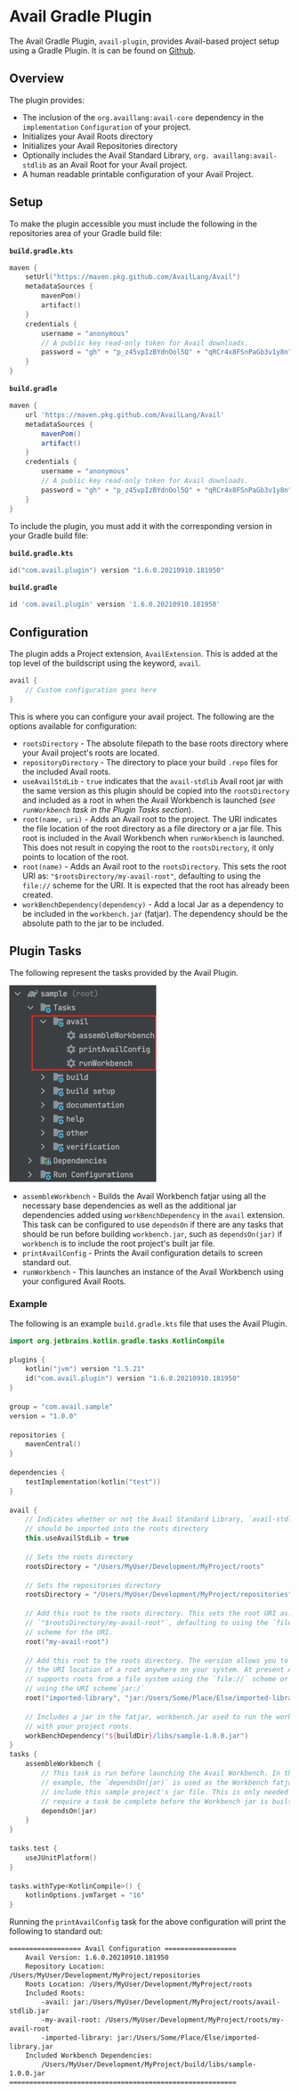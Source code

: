 Avail Gradle Plugin
===============================================================================

The Avail Gradle Plugin, `avail-plugin`, provides Avail-based project setup 
using a Gradle Plugin. It is can be found on [Github](https://github.com/orgs/AvailLang/packages?repo_name=Avail).

## Overview
The plugin provides:
 * The inclusion of the `org.availlang:avail-core` dependency in the 
   `implementation` `Configuration` of your project.
 * Initializes your Avail Roots directory
 * Initializes your Avail Repositories directory
 * Optionally includes the Avail Standard Library, `org.
   availlang:avail-stdlib` as an Avail Root for your Avail project.
 * A human readable printable configuration of your Avail Project.
 
## Setup

To make the plugin accessible you must include the following in the repositories 
area of your Gradle build file: 

**`build.gradle.kts`**
```kotlin
maven {
	setUrl("https://maven.pkg.github.com/AvailLang/Avail")
	metadataSources {
		mavenPom()
		artifact()
	}
	credentials {
		username = "anonymous"
		// A public key read-only token for Avail downloads.
		password = "gh" + "p_z45vpIzBYdnOol5Q" + "qRCr4x8FSnPaGb3v1y8n"
	}
}
```

**`build.gradle`**
```groovy
maven {
	url 'https://maven.pkg.github.com/AvailLang/Avail'
	metadataSources {
		mavenPom()
		artifact()
	}
	credentials {
		username = "anonymous"
		// A public key read-only token for Avail downloads.
		password = "gh" + "p_z45vpIzBYdnOol5Q" + "qRCr4x8FSnPaGb3v1y8n"
	}
}
```

To include the plugin, you must add it with the corresponding version in 
your Gradle build file:

**`build.gradle.kts`**
```kotlin
id("com.avail.plugin") version "1.6.0.20210910.181950"
```

**`build.gradle`**
```groovy
id 'com.avail.plugin' version '1.6.0.20210910.181950'
```

## Configuration
The plugin adds a Project extension, `AvailExtension`. This is added at 
the top level of the buildscript using the keyword, `avail`.

```kotlin
avail {
	// Custom configuration goes here
}
```

This is where you can configure your avail project. The following are the 
options available for configuration:

 * `rootsDirectory` - The absolute filepath to the base roots directory where 
   your Avail project's roots are located.
 * `repositoryDirectory` - The directory to place your build `.repo` files 
   for the included Avail roots.
 * `useAvailStdLib` - `true` indicates that the `avail-stdlib` Avail root jar 
   with the same version as this plugin should be copied into the 
   `rootsDirectory` and included as a root in when the Avail Workbench is 
   launched (*see `runWorkbench` task in the Plugin Tasks section*).
 * `root(name, uri)` - Adds an Avail root to the project. The URI indicates 
   the file location of the root directory as a file directory or a jar file.
   This root is included in the Avail Workbench when `runWorkbench` is 
   launched. This does not result in copying the root to the `rootsDirectory`,
   it only points to location of the root. 
 * `root(name)` - Adds an Avail root to the `rootsDirectory`. This sets the 
   root URI as: `"$rootsDirectory/my-avail-root"`, defaulting to using the 
   `file://` scheme for the URI. It is expected that the root has already 
   been created.
 * `workBenchDependency(dependency)` - Add a local Jar as a dependency to be 
   included in the `workbench.jar` (fatjar). The dependency should be the 
   absolute path to the jar to be included.

## Plugin Tasks
The following represent the tasks provided by the Avail Plugin.

![Avail Plugin Tasks](readme-resources/tasks.jpg?raw=true)

 * `assembleWorkbench` - Builds the Avail Workbench fatjar using all the 
   necessary base dependencies as well as the additional jar dependencies 
   added using `workBenchDependency` in the `avail` extension. This task can 
   be configured to use `dependsOn` if there are any tasks that should be 
   run before building `workbench.jar`, such as `dependsOn(jar)` if 
   `workbench` is to include the root project's built jar file.
 * `printAvailConfig` - Prints the Avail configuration details to screen 
   standard out.
 * `runWorkbench` - This launches an instance of the Avail Workbench using 
   your configured Avail Roots.

### Example
The following is an example `build.gradle.kts` file that uses the Avail Plugin.

```kotlin
import org.jetbrains.kotlin.gradle.tasks.KotlinCompile

plugins {
    kotlin("jvm") version "1.5.21"
    id("com.avail.plugin") version "1.6.0.20210910.181950"
}

group = "com.avail.sample"
version = "1.0.0"

repositories {
    mavenCentral()
}

dependencies {
    testImplementation(kotlin("test"))
}

avail {
    // Indicates whether or not the Avail Standard Library, `avail-stdlib`
    // should be imported into the roots directory
    this.useAvailStdLib = true
   
    // Sets the roots directory
    rootsDirectory = "/Users/MyUser/Development/MyProject/roots"

    // Sets the repositories directory
    rootsDirectory = "/Users/MyUser/Development/MyProject/repositories"
   
    // Add this root to the roots directory. This sets the root URI as:
    // `"$rootsDirectory/my-avail-root"`, defaulting to using the `file://` 
    // scheme for the URI.
    root("my-avail-root")
   
    // Add this root to the roots directory. The version allows you to specify
    // the URI location of a root anywhere on your system. At present Avail
    // supports roots from a file system using the `file://` scheme or a jar
    // using the URI scheme`jar:/`
    root("imported-library", "jar:/Users/Some/Place/Else/imported-library.jar")

    // Includes a jar in the fatjar, workbench.jar used to run the workbench
    // with your project roots.
    workBenchDependency("${buildDir}/libs/sample-1.0.0.jar")
}
tasks {
    assembleWorkbench {
        // This task is run before launching the Avail Workbench. In this
        // example, the `dependsOn(jar)` is used as the Workbench fatjar is to
        // include this sample project's jar file. This is only needed if you
        // require a task be complete before the Workbench jar is built.
        dependsOn(jar)
    }
}

tasks.test {
    useJUnitPlatform()
}

tasks.withType<KotlinCompile>() {
    kotlinOptions.jvmTarget = "16"
}
```
Running the `printAvailConfig` task for the above configuration will print 
the following to standard out:

```
================== Avail Configuration ==================
	Avail Version: 1.6.0.20210910.181950
	Repository Location: /Users/MyUser/Development/MyProject/repositories
	Roots Location: /Users/MyUser/Development/MyProject/roots
	Included Roots:
		-avail: jar:/Users/MyUser/Development/MyProject/roots/avail-stdlib.jar
		-my-avail-root: /Users/MyUser/Development/MyProject/roots/my-avail-root
		-imported-library: jar:/Users/Some/Place/Else/imported-library.jar
	Included Workbench Dependencies:
		/Users/MyUser/Development/MyProject/build/libs/sample-1.0.0.jar
=========================================================
```
